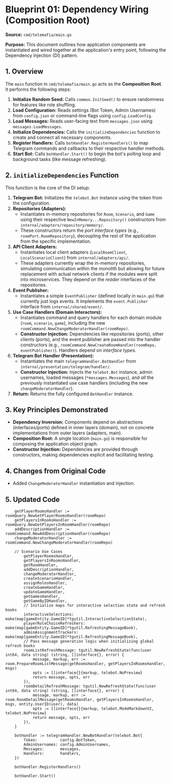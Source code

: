 # Blueprint 01: Dependency Wiring (Composition Root)

**Source:** `cmd/telemafia/main.go`

**Purpose:** This document outlines how application components are instantiated and wired together at the application's entry point, following the Dependency Injection (DI) pattern.

## 1. Overview

The `main` function in `cmd/telemafia/main.go` acts as the **Composition Root**. It performs the following steps:

1.  **Initialize Random Seed:** Calls `common.InitSeed()` to ensure randomness for features like role shuffling.
2.  **Load Configuration:** Reads settings (Bot Token, Admin Usernames) from `config.json` or command-line flags using `config.LoadConfig`.
3.  **Load Messages:** Reads user-facing text from `messages.json` using `messages.LoadMessages`.
4.  **Initialize Dependencies:** Calls the `initializeDependencies` function to create and connect all necessary components.
5.  **Register Handlers:** Calls `botHandler.RegisterHandlers()` to map Telegram commands and callbacks to their respective handler methods.
6.  **Start Bot:** Calls `botHandler.Start()` to begin the bot's polling loop and background tasks (like message refreshing).

## 2. `initializeDependencies` Function

This function is the core of the DI setup:

1.  **Telegram Bot:** Initializes the `telebot.Bot` instance using the token from the configuration.
2.  **Repositories (Adapters):**
    *   Instantiates in-memory repositories for `Room`, `Scenario`, and `Game` using their respective `NewInMemory...Repository()` constructors from `internal/adapters/repository/memory/`.
    *   These constructors return the *port interface types* (e.g., `roomPort.RoomRepository`), decoupling the rest of the application from the specific implementation.
3.  **API Client Adapters:**
    *   Instantiates local client adapters (`LocalRoomClient`, `LocalScenarioClient`) from `internal/adapters/api/`.
    *   These adapters currently wrap the in-memory repositories, simulating communication within the monolith but allowing for future replacement with actual network clients if the modules were split into microservices. They depend on the *reader* interfaces of the repositories.
4.  **Event Publisher:**
    *   Instantiates a simple `EventPublisher` (defined locally in `main.go`) that currently just logs events. It implements the `event.Publisher` interface from `internal/shared/event/`.
5.  **Use Case Handlers (Domain Interactors):**
    *   Instantiates command and query handlers for each domain module (`room`, `scenario`, `game`), including the new `roomCommand.NewChangeModeratorHandler(roomRepo)`.
    *   **Constructor Injection:** Dependencies like repositories (ports), other clients (ports), and the event publisher are passed into the handler constructors (e.g., `roomCommand.NewCreateRoomHandler(roomRepo, eventPublisher)`). Handlers depend on *interface types*.
6.  **Telegram Bot Handler (Presentation):**
    *   Instantiates the main `telegramHandler.BotHandler` from `internal/presentation/telegram/handler/`.
    *   **Constructor Injection:** Injects the `telebot.Bot` instance, admin usernames, loaded messages (`*messages.Messages`), and *all* the previously instantiated use case handlers (including the new `changeModeratorHandler`).
7.  **Return:** Returns the fully configured `BotHandler` instance.

## 3. Key Principles Demonstrated

*   **Dependency Inversion:** Components depend on abstractions (interfaces/ports) defined in inner layers (domain), not on concrete implementations from outer layers (adapters, main).
*   **Composition Root:** A single location (`main.go`) is responsible for composing the application object graph.
*   **Constructor Injection:** Dependencies are provided through constructors, making dependencies explicit and facilitating testing.

## 4. Changes from Original Code

*   Added `ChangeModeratorHandler` instantiation and injection.

## 5. Updated Code

```
	getPlayerRoomsHandler := roomQuery.NewGetPlayerRoomsHandler(roomRepo)
	getPlayersInRoomsHandler := roomQuery.NewGetPlayersInRoomHandler(roomRepo)
	addDescriptionHandler := roomCommand.NewAddDescriptionHandler(roomRepo)
	changeModeratorHandler := roomCommand.NewChangeModeratorHandler(roomRepo)

	// Scenario Use Cases
		getPlayerRoomsHandler,
		getPlayersInRoomsHandler,
		getRoomHandler,
		addDescriptionHandler,
		changeModeratorHandler,
		createScenarioHandler,
		assignRolesHandler,
		createGameHandler,
		updateGameHandler,
		getGamesHandler,
		getGameByIDHandler,
		// Initialize maps for interactive selection state and refresh books
		interactiveSelections:      make(map[gameEntity.GameID]*tgutil.InteractiveSelectionState),
		playerRoleChoiceRefreshers: make(map[gameEntity.GameID]*tgutil.RefreshingMessageBook),
		adminAssignmentTrackers:    make(map[gameEntity.GameID]*tgutil.RefreshingMessageBook),
		// Pass message generation logic when initializing global refresh books
		roomListRefreshMessage: tgutil.NewRefreshState(func(user int64, data string) (string, []interface{}, error) {
			message, markup, err := room.PrepareRoomListMessage(getRoomsHandler, getPlayersInRoomsHandler, msgs)
			opts := []interface{}{markup, telebot.NoPreview}
			return message, opts, err
		}),
		roomDetailRefreshMessage: tgutil.NewRefreshState(func(user int64, data string) (string, []interface{}, error) {
			message, markup, err := room.RoomDetailMessage(getRoomsHandler, getPlayersInRoomsHandler, msgs, entity.UserID(user), data)
			opts := []interface{}{markup, telebot.ModeMarkdownV2, telebot.NoPreview}
			return message, opts, err
		}),
	}

	botHandler := telegramHandler.NewBotHandler(telebot.Bot{
		Token:          config.BotToken,
		AdminUsernames: config.AdminUsernames,
		Messages:       messages,
		Handlers:       handlers,
	})

	botHandler.RegisterHandlers()

	botHandler.Start() 